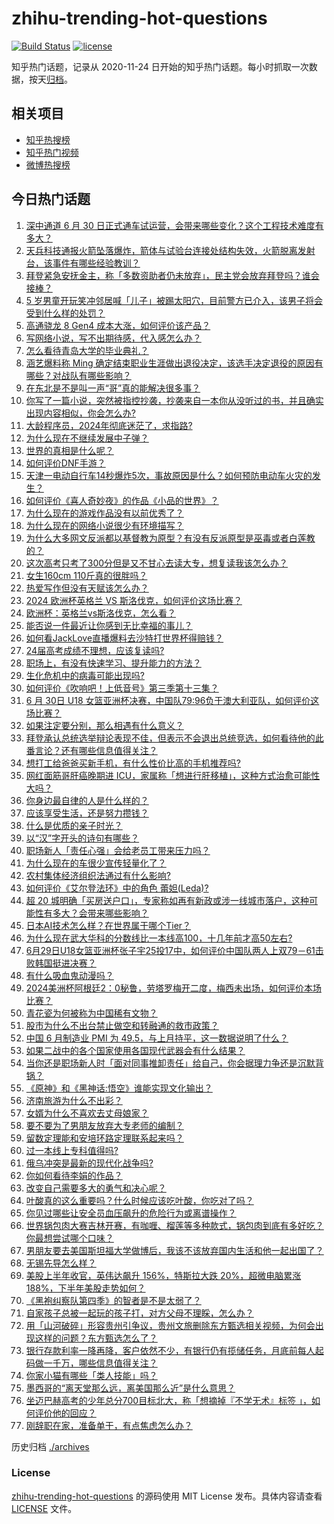 # zhihu-trending-hot-questions

[![Build Status](https://github.com/justjavac/zhihu-trending-hot-questions/workflows/ci/badge.svg?branch=master)](https://github.com/justjavac/zhihu-trending-hot-questions/actions)
[![license](https://img.shields.io/github/license/justjavac/zhihu-trending-hot-questions)](https://github.com/justjavac/zhihu-trending-hot-questions/blob/master/LICENSE)

知乎热门话题，记录从 2020-11-24
日开始的知乎热门话题。每小时抓取一次数据，按天[归档](./archives)。

## 相关项目

- [知乎热搜榜](https://github.com/justjavac/zhihu-trending-top-search)
- [知乎热门视频](https://github.com/justjavac/zhihu-trending-hot-video)
- [微博热搜榜](https://github.com/justjavac/weibo-trending-hot-search)

## 今日热门话题

<!-- BEGIN -->
<!-- 最后更新时间 Mon Jul 01 2024 07:18:09 GMT+0800 (China Standard Time) -->

1. [深中通道 6 月 30 日正式通车试运营，会带来哪些变化？这个工程技术难度有多大？](https://www.zhihu.com/question/660340179)
1. [天兵科技通报火箭坠落爆炸，箭体与试验台连接处结构失效，火箭脱离发射台，该事件有哪些经验教训？](https://www.zhihu.com/question/660371519)
1. [拜登紧急安抚金主，称「多数资助者仍未放弃」，民主党会放弃拜登吗？谁会接棒？](https://www.zhihu.com/question/660348806)
1. [5 岁男童开玩笑冲邻居喊「儿子」被踢太阳穴，目前警方已介入，该男子将会受到什么样的处罚？](https://www.zhihu.com/question/660258095)
1. [高通骁龙 8 Gen4 成本大涨，如何评价该产品？](https://www.zhihu.com/question/659941675)
1. [写网络小说，写不出期待感，代入感怎么办？](https://www.zhihu.com/question/656230100)
1. [怎么看待青岛大学的毕业典礼？](https://www.zhihu.com/question/659903590)
1. [涵艺爆料称 Ming 确定结束职业生涯做出退役决定，该选手决定退役的原因有哪些？对战队有哪些影响？](https://www.zhihu.com/question/660279155)
1. [在东北是不是叫一声“哥”真的能解决很多事？](https://www.zhihu.com/question/374816625)
1. [你写了一篇小说，突然被指控抄袭，抄袭来自一本你从没听过的书，并且确实出现内容相似，你会怎么办?](https://www.zhihu.com/question/660210333)
1. [大龄程序员，2024年彻底迷茫了，求指路?](https://www.zhihu.com/question/659981368)
1. [为什么现在不继续发展中子弹？](https://www.zhihu.com/question/660013902)
1. [世界的真相是什么呢？](https://www.zhihu.com/question/492808108)
1. [如何评价DNF手游？](https://www.zhihu.com/question/364125670)
1. [天津一电动自行车14秒爆炸5次，事故原因是什么？如何预防电动车火灾的发生？](https://www.zhihu.com/question/660195188)
1. [如何评价《喜人奇妙夜》的作品《小品的世界》？](https://www.zhihu.com/question/660169273)
1. [为什么现在的游戏作品没有以前优秀了？](https://www.zhihu.com/question/656754727)
1. [为什么现在的网络小说很少有环境描写？](https://www.zhihu.com/question/575356968)
1. [为什么大多网文反派都以基督教为原型？有没有反派原型是巫毒或者白莲教的？](https://www.zhihu.com/question/659979014)
1. [这次高考只考了300分但是又不甘心去读大专，想复读我该怎么办？](https://www.zhihu.com/question/660012904)
1. [女生160cm 110斤真的很胖吗？](https://www.zhihu.com/question/655810986)
1. [热爱写作但没有天赋该怎么办？](https://www.zhihu.com/question/656427909)
1. [2024 欧洲杯英格兰 VS 斯洛伐克，如何评价这场比赛？](https://www.zhihu.com/question/660182234)
1. [欧洲杯：英格兰vs斯洛伐克，怎么看？](https://www.zhihu.com/question/660341559)
1. [能否说一件最近让你感到无比幸福的事儿？](https://www.zhihu.com/question/660115825)
1. [如何看JackLove直播爆料去沙特打世界杯得赔钱？](https://www.zhihu.com/question/660345054)
1. [24届高考成绩不理想，应该复读吗?](https://www.zhihu.com/question/659791317)
1. [职场上，有没有快速学习、提升能力的方法？](https://www.zhihu.com/question/658821225)
1. [生化危机中的病毒可能出现吗?](https://www.zhihu.com/question/34882312)
1. [如何评价《吹响吧！上低音号》第三季第十三集？](https://www.zhihu.com/question/660340418)
1. [6 月 30日 U18 女篮亚洲杯决赛，中国队79:96负于澳大利亚队，如何评价这场比赛？](https://www.zhihu.com/question/660365155)
1. [如果注定要分别，那么相遇有什么意义？](https://www.zhihu.com/question/659967853)
1. [拜登承认总统选举辩论表现不佳，但表示不会退出总统竞选，如何看待他的此番言论？还有哪些信息值得关注？](https://www.zhihu.com/question/660259081)
1. [想打工给爸爸买新手机，有什么性价比高的手机推荐吗?](https://www.zhihu.com/question/656490472)
1. [网红面筋哥肝癌晚期进 ICU，家属称「想进行肝移植」，这种方式治愈可能性大吗？](https://www.zhihu.com/question/660285164)
1. [你身边最自律的人是什么样的？](https://www.zhihu.com/question/659544217)
1. [应该享受生活，还是努力攒钱？](https://www.zhihu.com/question/659973794)
1. [什么是优质的亲子时光？](https://www.zhihu.com/question/659616029)
1. [以“汉”字开头的诗句有哪些？](https://www.zhihu.com/question/627525374)
1. [职场新人「责任心强」会给老员工带来压力吗？](https://www.zhihu.com/question/660189914)
1. [为什么现在的车很少宣传轻量化了？](https://www.zhihu.com/question/660110810)
1. [农村集体经济组织法通过有什么影响?](https://www.zhihu.com/question/660264364)
1. [如何评价《艾尔登法环》中的角色 蕾妲(Leda)?](https://www.zhihu.com/question/659475316)
1. [超 20 城明确「买房送户口」，专家称如再有新政或涉一线城市落户，这种可能性有多大？会带来哪些影响？](https://www.zhihu.com/question/660335117)
1. [日本AI技术怎么样？在世界属于哪个Tier？](https://www.zhihu.com/question/583961277)
1. [为什么现在武大华科的分数线比一本线高100，十几年前才高50左右?](https://www.zhihu.com/question/660147444)
1. [6月29日U18女篮亚洲杯张子宇25投17中，如何评价中国队两人上双79－61击败韩国挺进决赛？](https://www.zhihu.com/question/660296522)
1. [有什么吸血鬼动漫吗？](https://www.zhihu.com/question/372056373)
1. [2024美洲杯阿根廷2：0秘鲁，劳塔罗梅开二度，梅西未出场，如何评价本场比赛？](https://www.zhihu.com/question/660332674)
1. [青花瓷为何被称为中国稀有文物？](https://www.zhihu.com/question/660307356)
1. [股市为什么不出台禁止做空和转融通的救市政策？](https://www.zhihu.com/question/660078597)
1. [中国 6 月制造业 PMI 为 49.5，与上月持平，这一数据说明了什么？](https://www.zhihu.com/question/660337330)
1. [如果二战中的各个国家使用各国现代武器会有什么结果？](https://www.zhihu.com/question/659836721)
1. [当你还是职场新人时「面对同事推卸责任」给自己，你会据理力争还是沉默背锅？](https://www.zhihu.com/question/660062743)
1. [《原神》和《黑神话:悟空》谁能实现文化输出？](https://www.zhihu.com/question/660332660)
1. [济南旅游为什么不出彩？](https://www.zhihu.com/question/343826098)
1. [女婿为什么不喜欢去丈母娘家？](https://www.zhihu.com/question/660238154)
1. [要不要为了男朋友放弃大专老师的编制？](https://www.zhihu.com/question/658163923)
1. [留数定理能和安培环路定理联系起来吗？](https://www.zhihu.com/question/593230446)
1. [过一本线上专科值得吗?](https://www.zhihu.com/question/660205069)
1. [俄乌冲突是最新的现代化战争吗?](https://www.zhihu.com/question/659773303)
1. [你如何看待李娟的作品？](https://www.zhihu.com/question/329042423)
1. [改变自己需要多大的勇气和决心呢？](https://www.zhihu.com/question/660121355)
1. [叶酸真的这么重要吗？什么时候应该吃叶酸，你吃对了吗？](https://www.zhihu.com/question/660341451)
1. [你见过哪些让安全员血压飙升的危险行为或离谱操作？](https://www.zhihu.com/question/660119449)
1. [世界锅包肉大赛吉林开赛，有咖喱、榴莲等多种款式，锅包肉到底有多好吃？你最想尝试哪个口味？](https://www.zhihu.com/question/660294008)
1. [男朋友要去美国斯坦福大学做博后，我该不该放弃国内生活和他一起出国了？](https://www.zhihu.com/question/659738892)
1. [无锡先导怎么样？](https://www.zhihu.com/question/428466299)
1. [美股上半年收官，英伟达飙升 156%，特斯拉大跌 20%，超微电脑累涨 188%，下半年美股走势如何？](https://www.zhihu.com/question/660271189)
1. [《黑袍纠察队第四季》的智者是不是太弱了？](https://www.zhihu.com/question/659633335)
1. [自家孩子总被一起玩的孩子打，对方父母不理睬，怎么办？](https://www.zhihu.com/question/659966259)
1. [用「山河破碎」形容贵州引争议‍，贵州文旅删除东方甄选相关视频，为何会出现这样的问题？东方甄选怎么了？](https://www.zhihu.com/question/660244409)
1. [银行存款利率一降再降，客户依然不少，有银行仍有揽储任务，月底前每人起码做一千万，哪些信息值得关注？](https://www.zhihu.com/question/660247009)
1. [你家小猫有哪些「类人技能」吗？](https://www.zhihu.com/question/657777069)
1. [墨西哥的“离天堂那么远，离美国那么近”是什么意思？](https://www.zhihu.com/question/271368444)
1. [坐迈巴赫高考的少年总分700目标北大，称「想摘掉『不学无术』标签 」，如何评价他的回应？](https://www.zhihu.com/question/659949475)
1. [刚辞职在家，准备单干，有点焦虑怎么办？](https://www.zhihu.com/question/660244725)

<!-- END -->

历史归档 [./archives](./archives)

### License

[zhihu-trending-hot-questions](https://github.com/justjavac/zhihu-trending-hot-questions)
的源码使用 MIT License 发布。具体内容请查看 [LICENSE](./LICENSE) 文件。
